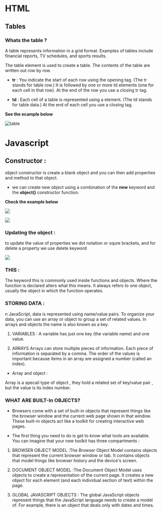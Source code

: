 # HTML
## Tables

### Whats the table ?

A table represents information in a grid format. 
Examples of tables include financial reports, TV 
schedules, and sports results.

The table element is used to create a table. The contents 
of the table are written out row by row.

+ **tr** : You indicate the start of each row using the opening <tr> tag. (The tr stands for table row.) 
It is followed by one or more 
td elements (one for each cell in that row). 
At the end of the row you use a closing tr tag.

+ **td** : Each cell of a table is represented using a <td>
element. (The td stands for table data.)
At the end of each cell you use a closing </td> tag.

**See the ecample below**


![table](https://www.guru99.com/images/image019(1).png)


# Javascript 

## Constructor :

object constructor is create a blank object and you can then add properties and method to that object.

+ we can create new object using a combination of the **new** keyword and the **object()** constructor function.

**Check the example below**


![](https://cdn.educba.com/academy/wp-content/uploads/2019/09/object-consuctor.png)


![](https://lh3.googleusercontent.com/proxy/GK5tNfOnc5RbgDlc_iSu4nZNtyk8_9AfaR5q51eNAzl4BUNZi2EBZtXE4PwjfcaKpCqgt6StCKLhJcOBoJwSTtTvV3CdmEmIYe573cP1BwNE4uUMK9_OfPHE)


### Updating the object :

to update the value of properties we dot notation or squre brackets,
and for delete a property we use delete keyword


![](https://miro.medium.com/max/4096/1*KYFTHD69xtacnwbKRyFuqQ.png)

### THIS :

The keyword this is commonly used inside functions and objects. 
Where the function is declared alters what this means. It always refers 
to one object, usually the object in which the function operates.

### STORING DATA :

n JavaScript, data is represented using name/value pairs. 
To organize your data, you can use an array or object to group a set of 
related values. In arrays and objects the name is also known as a key. 

1. VARIABLES  : A variable has just one key (the variable name) 
and one value. 

2. ARRAYS 
Arrays can store multiple pieces of information. 
Each piece of information is separated by a comma. 
The order of the values is important because items 
in an array are assigned a number (called an index).

+ Array and object :

Array is a specail type of object , they hold a related set of key/value pair , but the value is its index number.

### WHAT ARE BUILT-In OBJECTS? 

+ Browsers come with a set of built-in objects that represent things like the 
browser window and the current web page shown in that window. These 
built-in objects act like a toolkit for creating interactive web pages.

+ The first thing you need to do is get to know what tools are available. 
You can imagine that your new toolkit has three compartments :

1. BROWSER OBJECT MODEL :The Browser Object Model contains objects that represent the current 
browser window or tab. It contains objects that model things like browser history and the device's screen.

2. DOCUMENT OBJECT MODEL :The Document Object Model uses 
objects to create a representation of the current page. It creates a new object for each element (and each individual section of text) within the page.

3. GLOBAL JAVASCRIPT OBJECTS :
The global JavaScript objects 
represent things that the JavaScript 
language needs to create a model 
of. For example, there is an 
object that deals only with 
dates and times. 